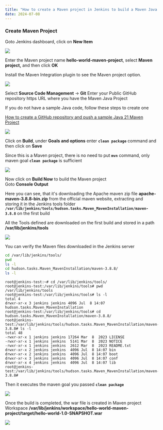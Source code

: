 ```yaml
---
title: "How to create a Maven project in Jenkins to build a Maven Java project"
date: 2024-07-08
---
```


### Create Maven Project

Goto Jenkins dashboard, click on **New Item**

![](../images/jenkins-dashboard-new-item-1024x584.png)

Enter the Maven project name **hello-world-maven-project**, select **Maven project,** and then click **OK**

Install the Maven Integration plugin to see the Maven project option.

![](../images/jenkins-maven-project-create-1024x586.png)

Select **Source Code Management** -> **Git** Enter your Public GitHub repository https URL where you have the Maven Java Project

If you do not have a sample Java code, follow these steps to create one

[How to create a GitHub repository and push a sample Java 21 Maven Project](https://devopspilot.com/maven/how-to-create-a-github-repository-and-push-a-sample-java-maven-project/)

![](../images/jenkins-maven-project-scm-1024x586.png)

Click on **Build**, under **Goals and options** enter **`clean package`** command and then click on **Save**

Since this is a Maven project, there is no need to put **`mvn`** command, only maven goal **`clean package`** is sufficient

![](../images/jenkins-maven-project-goal.png)

Now click on **Build Now** to build the Maven project  
Goto **Console Output**

Here you can see, that it's downloading the Apache maven zip file **apache-maven-3.8.8-bin.zip** from the official maven website, extracting and storing it in the Jenkins tools folder **`/var/lib/jenkins/tools/hudson.tasks.Maven_MavenInstallation/maven-3.8.8`** on the first build

All the Tools defined are downloaded on the first build and stored in a path **/var/lib/jenkins/tools**

![](../images/jenkins-maven-project-co-begin-1024x585.png)

You can verify the Maven files downloaded in the Jenkins server

```bash
cd /var/lib/jenkins/tools/
pwd
ls -l
cd hudson.tasks.Maven_MavenInstallation/maven-3.8.8/
ls -l
```

```
root@jenkins-test:~# cd /var/lib/jenkins/tools/
root@jenkins-test:/var/lib/jenkins/tools# pwd
/var/lib/jenkins/tools
root@jenkins-test:/var/lib/jenkins/tools# ls -l
total 4
drwxr-xr-x 3 jenkins jenkins 4096 Jul  8 14:07 hudson.tasks.Maven_MavenInstallation
root@jenkins-test:/var/lib/jenkins/tools# cd hudson.tasks.Maven_MavenInstallation/maven-3.8.8/
root@jenkins-test:/var/lib/jenkins/tools/hudson.tasks.Maven_MavenInstallation/maven-3.8.8# ls -l
total 48
-rwxr-xr-x 1 jenkins jenkins 17264 Mar  8  2023 LICENSE
-rwxr-xr-x 1 jenkins jenkins  5141 Mar  8  2023 NOTICE
-rwxr-xr-x 1 jenkins jenkins  2612 Mar  8  2023 README.txt
drwxr-xr-x 2 jenkins jenkins  4096 Jul  8 14:07 bin
drwxr-xr-x 2 jenkins jenkins  4096 Jul  8 14:07 boot
drwxr-xr-x 3 jenkins jenkins  4096 Jul  8 14:07 conf
drwxr-xr-x 4 jenkins jenkins  4096 Jul  8 14:07 lib
root@jenkins-test:/var/lib/jenkins/tools/hudson.tasks.Maven_MavenInstallation/maven-3.8.8# 
```

Then it executes the maven goal you passed **`clean package`**

![](../images/jenkins-maven-project-build-1024x429.png)

Once the build is completed, the war file is created in Maven project Workspace **/var/lib/jenkins/workspace/hello-world-maven-project/target/hello-world-1.0-SNAPSHOT.war**

![](../images/jenkins-maven-project-build-success-1024x503.png)
